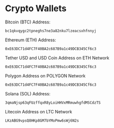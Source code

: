# Crypto Wallets

Bitcoin (BTC) Address:

```id1
bc1qkvqygc2tpneghs7ne3a82nku7lzeacsxhfnnyj
```

Ethereum (ETH) Address:

```id2
0xE63DC71d4FC7F40BA2c687B9a1c49DCB345Cf6c3
```

Tether USD and USD Coin Address on ETH Network

```id3
0xE63DC71d4FC7F40BA2c687B9a1c49DCB345Cf6c3
```

Polygon Address on POLYGON Network

```id4
0xE63DC71d4FC7F40BA2c687B9a1c49DCB345Cf6c3
```

Solana (SOL) Address:

```id5
3qmaNjsp63qFUzffqxR8yLoiHHVxMRmuwhgfdMSCdzTS
```

Litecoin Address on LTC Network

```id6
LKzABG9vpsQ8HKp8GM7bYMoPmw6sWj6N2s
```
